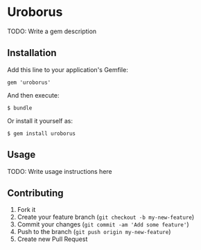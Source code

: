 # Uroborus

TODO: Write a gem description

## Installation

Add this line to your application's Gemfile:

    gem 'uroborus'

And then execute:

    $ bundle

Or install it yourself as:

    $ gem install uroborus

## Usage

TODO: Write usage instructions here

## Contributing

1. Fork it
2. Create your feature branch (`git checkout -b my-new-feature`)
3. Commit your changes (`git commit -am 'Add some feature'`)
4. Push to the branch (`git push origin my-new-feature`)
5. Create new Pull Request
